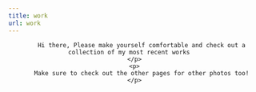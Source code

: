 ```yaml
---
title: work
url: work
---
```


<div align="center">
	<p>
		
		Hi there, Please make yourself comfortable and check out a collection of my most recent works	
	</p>
	<p>
		Make sure to check out the other pages for other photos too!
	</p>
</div>

